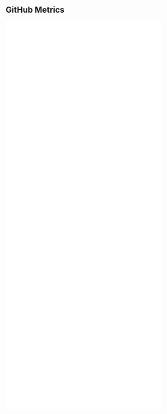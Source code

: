 ## GitHub Metrics

![Metrics](https://raw.githubusercontent.com/fraware/fraware/master/github-metrics.svg)
